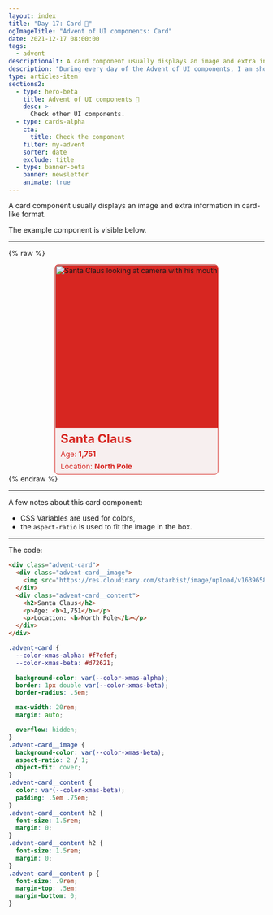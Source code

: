 ```yaml
---
layout: index
title: "Day 17: Card 🎴"
ogImageTitle: "Advent of UI components: Card"
date: 2021-12-17 08:00:00
tags:
  - advent
descriptionAlt: A card component usually displays an image and extra information in card-like format.
description: "During every day of the Advent of UI components, I am showcasing a new UI Component built with HTML, CSS, and JavaScript. Day 17: Card."
type: articles-item
sections2:
  - type: hero-beta
    title: Advent of UI components 🎄
    desc: >-
      Check other UI components.
  - type: cards-alpha
    cta:
      title: Check the component
    filter: my-advent
    sorter: date
    exclude: title
  - type: banner-beta
    banner: newsletter
    animate: true
---
```


A card component usually displays an image and extra information in card-like format.

The example component is visible below.

---

{% raw %}
<div class="advent-card">
  <div class="advent-card__image">
    <img src="https://res.cloudinary.com/starbist/image/upload/v1639658534/pexels-andrea-piacquadio-716658_gxpv08.jpg" alt="Santa Claus looking at camera with his mouth open." width="400" height="400">
  </div>
  <div class="advent-card__content">
    <h2>Santa Claus</h2>
    <p>Age: <b>1,751</b></p>
    <p>Location: <b>North Pole</b></p>
  </div>
</div>
<style>
.advent-card {
  --color-xmas-alpha: #f7efef;
  --color-xmas-beta: #d72621;
  background-color: var(--color-xmas-alpha);
  border: 1px double var(--color-xmas-beta);
  border-radius: .5em;
  max-width: 20rem;
  margin: auto;
  overflow: hidden;
}
.advent-card__image {
  background-color: var(--color-xmas-beta);
  aspect-ratio: 1 / 1;
  object-fit: cover;
  overflow: hidden;
}
.advent-card__content {
  color: var(--color-xmas-beta);
  padding: .5em .75em;
}
.advent-card__content h2 {
  font-size: 1.5rem;
  margin: 0;
}
.advent-card__content h2 {
  font-size: 1.5rem;
  margin: 0;
}
.advent-card__content p {
  font-size: .9rem;
  margin-top: .5em;
  margin-bottom: 0;
}
</style>
{% endraw %}

---

A few notes about this card component:

- CSS Variables are used for colors,
- the `aspect-ratio` is used to fit the image in the box.

---

The code:

```html
<div class="advent-card">
  <div class="advent-card__image">
    <img src="https://res.cloudinary.com/starbist/image/upload/v1639658534/pexels-andrea-piacquadio-716658_gxpv08.jpg" alt="Santa Claus looking at camera with his mouth open." width="400" height="400">
  </div>
  <div class="advent-card__content">
    <h2>Santa Claus</h2>
    <p>Age: <b>1,751</b></p>
    <p>Location: <b>North Pole</b></p>
  </div>
</div>
```

```css
.advent-card {
  --color-xmas-alpha: #f7efef;
  --color-xmas-beta: #d72621;

  background-color: var(--color-xmas-alpha);
  border: 1px double var(--color-xmas-beta);
  border-radius: .5em;

  max-width: 20rem;
  margin: auto;

  overflow: hidden;
}
.advent-card__image {
  background-color: var(--color-xmas-beta);
  aspect-ratio: 2 / 1;
  object-fit: cover;
}
.advent-card__content {
  color: var(--color-xmas-beta);
  padding: .5em .75em;
}
.advent-card__content h2 {
  font-size: 1.5rem;
  margin: 0;
}
.advent-card__content h2 {
  font-size: 1.5rem;
  margin: 0;
}
.advent-card__content p {
  font-size: .9rem;
  margin-top: .5em;
  margin-bottom: 0;
}
```
